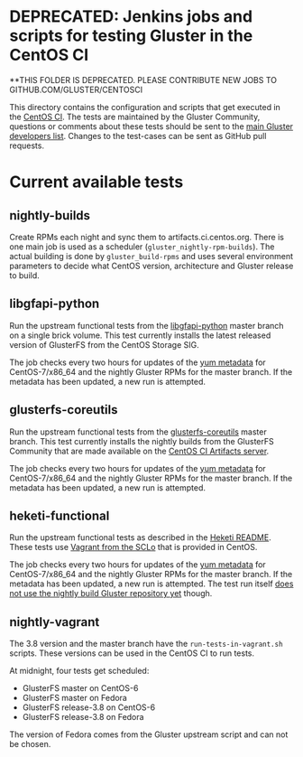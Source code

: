 # DEPRECATED: Jenkins jobs and scripts for testing Gluster in the CentOS CI

**THIS FOLDER IS DEPRECATED. PLEASE CONTRIBUTE NEW JOBS TO
GITHUB.COM/GLUSTER/CENTOSCI

This directory contains the configuration and scripts that get executed in the
[CentOS CI](https://ci.centos.org/view/Gluster/). The tests are maintained by
the Gluster Community, questions or comments about these tests should be sent
to the [main Gluster developers
list](http://www.gluster.org/mailman/listinfo/gluster-devel). Changes to the
test-cases can be sent as GitHub pull requests.

# Current available tests

## nightly-builds
Create RPMs each night and sync them to artifacts.ci.centos.org. There is one
main job is used as a scheduler (`gluster_nightly-rpm-builds`). The actual
building is done by `gluster_build-rpms` and uses several environment
parameters to decide what CentOS version, architecture and Gluster release to
build.

## libgfapi-python
Run the upstream functional tests from the
[libgfapi-python](https://github.com/gluster/libgfapi-python) master branch on
a single brick volume. This test currently installs the latest released version
of GlusterFS from the CentOS Storage SIG.

The job checks every two hours for updates of the [yum
metadata](http://artifacts.ci.centos.org/gluster/nightly/master/7/x86_64/repodata/repomd.xml)
for CentOS-7/x86_64 and the nightly Gluster RPMs for the master branch. If the
metadata has been updated, a new run is attempted.

## glusterfs-coreutils
Run the upstream functional tests from the
[glusterfs-coreutils](https://github.com/gluster/glusterfs-coreutils) master
branch. This test currently installs the nightly builds from the GlusterFS
Community that are made available on the [CentOS CI Artifacts
server](http://artifacts.ci.centos.org/gluster/nightly/).

The job checks every two hours for updates of the [yum
metadata](http://artifacts.ci.centos.org/gluster/nightly/master/7/x86_64/repodata/repomd.xml)
for CentOS-7/x86_64 and the nightly Gluster RPMs for the master branch. If the
metadata has been updated, a new run is attempted.

## heketi-functional
Run the upstream functional tests as described in the [Heketi
README](https://github.com/heketi/heketi/blob/master/tests/functional/README.md).
These tests use [Vagrant from the
SCLo](https://wiki.centos.org/SpecialInterestGroup/SCLo/Vagrant) that is
provided in CentOS.

The job checks every two hours for updates of the [yum
metadata](http://artifacts.ci.centos.org/gluster/nightly/master/7/x86_64/repodata/repomd.xml)
for CentOS-7/x86_64 and the nightly Gluster RPMs for the master branch. If the
metadata has been updated, a new run is attempted. The test run itself [does
not use the nightly build Gluster repository
yet](https://github.com/heketi/heketi/issues/396) though.

## nightly-vagrant
The 3.8 version and the master branch have the `run-tests-in-vagrant.sh`
scripts. These versions can be used in the CentOS CI to run tests.

At midnight, four tests get scheduled:
 - GlusterFS master on CentOS-6
 - GlusterFS master on Fedora
 - GlusterFS release-3.8 on CentOS-6
 - GlusterFS release-3.8 on Fedora

The version of Fedora comes from the Gluster upstream script and can not be
chosen.
